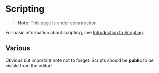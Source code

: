 # Scripting

> **Note**: This page is under construction

For basic information about scripting, see [Introduction to Scripting](../get-started/introduction-to-scripting.md)

## Various

Obvious but important note not to forget: Scripts should be **public** to be visible from the editor!